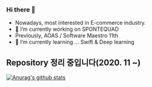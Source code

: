 ### Hi there 👋

- Nowadays, most interested in E-commerce industry.
- 🔭 I’m currently working on SPONTEQUAD
- Previously, AOAS / Software Maestro 11th
- 🌱 I’m currently learning ... Swift & Deep learning
## Repository 정리 중입니다(2020. 11 ~)
<!--
**entrekid/entrekid** is a ✨ _special_ ✨ repository because its `README.md` (this file) appears on your GitHub profile.


- 👯 I’m looking to collaborate on ...
- 🤔 I’m looking for help with ...
- 💬 Ask me about ...
- 📫 How to reach me: ... seol@spontequad.com
- 😄 Pronouns: ...
- ⚡ Fun fact: ...
-->
[![Anurag's github stats](https://github-readme-stats.vercel.app/api?username=entrekid)](https://github.com/anuraghazra/github-readme-stats)

